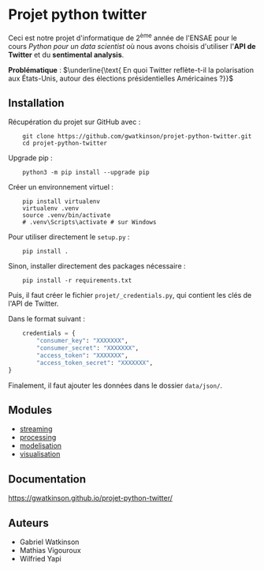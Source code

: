 # Projet python twitter

Ceci est notre projet d'informatique de 2<sup>ème</sup> année de l'ENSAE pour le cours *Python pour un data scientist* où nous avons choisis d'utiliser l'**API de Twitter** et du **sentimental analysis**.

**Problématique** : $\underline{​​\text{​​ En quoi Twitter reflète-t-il la polarisation aux États-Unis, autour des élections présidentielles Américaines ?}​​}​​$

## Installation

Récupération du projet sur GitHub avec :

        git clone https://github.com/gwatkinson/projet-python-twitter.git
        cd projet-python-twitter

Upgrade pip :

        python3 -m pip install --upgrade pip

Créer un environnement virtuel :

        pip install virtualenv
        virtualenv .venv
        source .venv/bin/activate
        # .venv\Scripts\activate # sur Windows

Pour utiliser directement le `setup.py` :

        pip install .

Sinon, installer directement des packages nécessaire :

        pip install -r requirements.txt

Puis, il faut créer le fichier `projet/_credentials.py`, qui contient les clés de l'API de Twitter.

Dans le format suivant :

```python
    credentials = {
        "consumer_key": "XXXXXXX",
        "consumer_secret": "XXXXXXX",
        "access_token": "XXXXXXX",
        "access_token_secret": "XXXXXXX",
}
```

Finalement, il faut ajouter les données dans le dossier `data/json/`.

## Modules

* <a href="https://gwatkinson.github.io/projet-python-twitter/projet/streaming.html" target="_blank">streaming</a>
* <a href="https://gwatkinson.github.io/projet-python-twitter/projet/processing.html" target="_blank">processing</a>
* <a href="https://gwatkinson.github.io/projet-python-twitter/projet/modelisation.html" target="_blank">modelisation</a>
* <a href="https://gwatkinson.github.io/projet-python-twitter/projet/visualisation.html" target="_blank">visualisation</a>

## Documentation

<a href="https://gwatkinson.github.io/projet-python-twitter/" target="_blank">https://gwatkinson.github.io/projet-python-twitter/</a>

## Auteurs

* Gabriel Watkinson
* Mathias Vigouroux
* Wilfried Yapi
